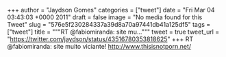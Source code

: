 
+++
author = "Jaydson Gomes"
categories = ["tweet"]
date = "Fri Mar 04 03:43:03 +0000 2011"
draft = false
image = "No media found for this Tweet"
slug = "576e5f230284337a39d8a70a97441db41a125df5"
tags = ["tweet"]
title = """RT @fabiomiranda: site mu..."""
tweet = true
tweet_url = "https://twitter.com/jaydson/status/43516780353818625"
+++
RT @fabiomiranda: site muito viciante! http://www.thisisnotporn.net/

